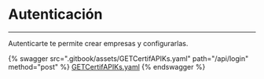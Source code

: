# Autenticación

***

Autenticarte te permite crear empresas y configurarlas.

{% swagger src=".gitbook/assets/GETCertifAPIKs.yaml" path="/api/login" method="post" %}
[GETCertifAPIKs.yaml](.gitbook/assets/GETCertifAPIKs.yaml)
{% endswagger %}
